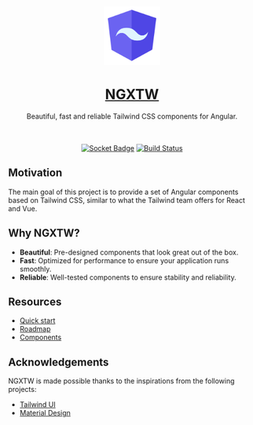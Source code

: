 <div align="center">
  <a href="https://www.ngxtw.com/">
    <img src="projects/docs/assets/images/ngxtw-logo-doc.png" alt="ngxtw" height="120" />
    <h1>NGXTW</h1>
  </a>
</div>

<div align="center">
Beautiful, fast and reliable Tailwind CSS components for Angular.
<br/>
<br/>
<br/>

[![Socket Badge](https://socket.dev/api/badge/npm/package/ngxtw)](https://socket.dev/npm/package/ngxtw/overview)
[![Build Status](https://dev.azure.com/ecologiciel/Lab/_apis/build/status%2Fngxtw-lib?repoName=William-Mba%2Fngxtw&branchName=master)](https://dev.azure.com/ecologiciel/Lab/_build/latest?definitionId=5&repoName=William-Mba%2Fngxtw&branchName=master)

</div>

## Motivation

The main goal of this project is to provide a set of Angular components based on Tailwind CSS, similar to what the Tailwind team offers for React and Vue.

## Why NGXTW?

- **Beautiful**: Pre-designed components that look great out of the box.
- **Fast**: Optimized for performance to ensure your application runs smoothly.
- **Reliable**: Well-tested components to ensure stability and reliability.

## Resources

- [Quick start](https://ngxtw.com/quick-start)
- [Roadmap](https://www.ngxtw.com/roadmap)
- [Components](https://www.ngxtw.com/)


## Acknowledgements

NGXTW is made possible thanks to the inspirations from the following projects:

  - [Tailwind UI](https://tailwindui.com/)
  - [Material Design](https://m3.material.io/)
